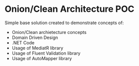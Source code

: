 ﻿# Onion/Clean Architecture POC

Simple base solution created to demonstrate concepts of:
* Onion/Clean archietecture concepts
* Domain Driven Design
* .NET Code
* Usage of MediatR library
* Usage of Fluent Validation library
* Usage of AutoMapper library